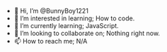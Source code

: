 - 👋 Hi, I’m @BunnyBoy1221
- 👀 I’m interested in learning; How to code.
- 🌱 I’m currently learning; JavaScript.
- 💞️ I’m looking to collaborate on; Nothing right now.
- 📫 How to reach me; N/A

<!---
BunnyBoy1221/BunnyBoy1221 is a ✨ special ✨ repository because its `README.md` (this file) appears on your GitHub profile.
You can click the Preview link to take a look at your changes.
--->
